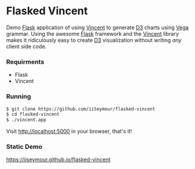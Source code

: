 # Flasked Vincent

Demo [Flask](http://flask.pocoo.org/) application of using [Vincent](https://github.com/wrobstory/vincent) to generate [D3](http://d3js.org/) charts using [Vega](http://trifacta.github.io/vega/) grammar. Using the awesome [Flask](http://flask.pocoo.org/) framework and the [Vincent](https://github.com/wrobstory/vincent) library makes it ridiculously easy to create [D3](http://d3js.org/) visualization without writing *any* client side code.

### Requirments

 - Flask
 - Vincent

### Running
```bash
$ git clone https://github.com/iiSeymour/flasked-vincent
$ cd flasked-vincent
$ ./vincent.app
```

Visit [http://localhost:5000]() in your browser, that's it!

### Static Demo

https://iiseymour.github.io/flasked-vincent
